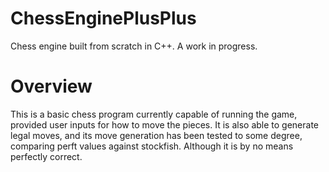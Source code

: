# ChessEnginePlusPlus
Chess engine built from scratch in C++. A work in progress.

# Overview
This is a basic chess program currently capable of running the game, provided user inputs for how to move the pieces.
It is also able to generate legal moves, and its move generation has been tested to some degree, comparing perft values against stockfish. Although it is by no means perfectly correct.
